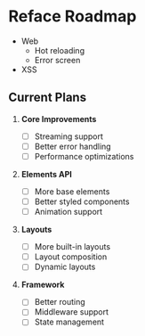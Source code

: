 # Reface Roadmap

- Web
  - Hot reloading
  - Error screen
- XSS

## Current Plans

1. **Core Improvements**

   - [ ] Streaming support
   - [ ] Better error handling
   - [ ] Performance optimizations

2. **Elements API**

   - [ ] More base elements
   - [ ] Better styled components
   - [ ] Animation support

3. **Layouts**

   - [ ] More built-in layouts
   - [ ] Layout composition
   - [ ] Dynamic layouts

4. **Framework**
   - [ ] Better routing
   - [ ] Middleware support
   - [ ] State management
